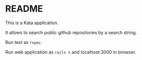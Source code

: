 # README

This is a Kata application.

It allows to search public github repositories by a search string.

Run test as `rspec`.

Run web application as `rails s` and localhost:3000 in browser.
